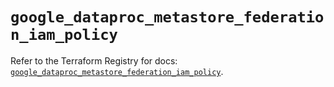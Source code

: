 # `google_dataproc_metastore_federation_iam_policy`

Refer to the Terraform Registry for docs: [`google_dataproc_metastore_federation_iam_policy`](https://registry.terraform.io/providers/hashicorp/google/6.49.3/docs/resources/dataproc_metastore_federation_iam_policy).
